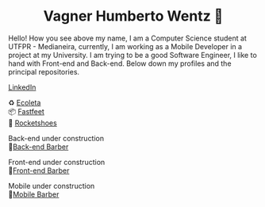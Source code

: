<h1 align="center">
Vagner Humberto Wentz 👋
</h1>

Hello! How you see above my name, I am a Computer Science student at UTFPR - Medianeira,
currently, I am working as a Mobile Developer in a project at my University.
I am trying to be a good Software Engineer, I like to hand with Front-end and Back-end.
Below down my profiles and the principal repositories.

[LinkedIn](https://www.linkedin.com/in/vagner-wentz-10b98718a/)

♻️ [Ecoleta](https://github.com/vagnerwentz/ecoleta-nlw)</br>
📦 [Fastfeet](https://github.com/vagnerwentz/fastfeet) </br>
👟 [Rocketshoes](https://github.com/vagnerwentz/rocketshoes)</br>

Back-end under construction </br>
💈[Back-end Barber](https://github.com/vagnerwentz/gobarber-backend-ts)

Front-end under construction </br>
💈[Front-end Barber](https://github.com/vagnerwentz/gobarber-frontend-ts)

Mobile under construction </br>
💈[Mobile Barber](https://github.com/vagnerwentz/gobarber-mobile-ts)
